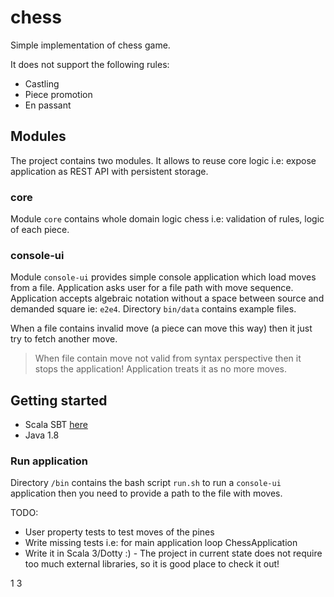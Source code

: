 # chess
Simple implementation of chess game.

It does not support the following rules:
- Castling
- Piece promotion
- En passant

## Modules
The project contains two modules. It allows to reuse core logic i.e: expose application as REST API with 
persistent storage.

### core
Module ``core`` contains whole domain logic chess i.e: validation of rules, logic of each piece.

### console-ui
Module `console-ui` provides simple console application which load moves from a file. 
Application asks user for a file path with move sequence. Application accepts algebraic notation without a space between 
source and demanded square ie: `e2e4`.  Directory `bin/data` contains example files.

When a file contains invalid move (a piece can move this way) then it just try to fetch another move.

> When file contain move not valid from syntax perspective then it stops the application! Application treats it as no more moves.

## Getting started

* Scala SBT [here](https://www.scala-sbt.org/)
* Java 1.8

### Run application

Directory `/bin` contains the bash script `run.sh` to run a `console-ui` application then you need to provide a path
to the file with moves. 


TODO: 
- User property tests to test moves of the pines
- Write missing tests i.e: for main application loop ChessApplication
- Write it in Scala 3/Dotty :) - The project in current state does not require too much external libraries, so it is good place to check it out!


1
3